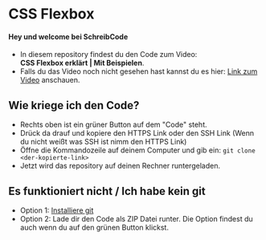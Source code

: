 # CSS Flexbox

#### Hey und welcome bei SchreibCode<br>
- In diesem repository findest du den Code zum Video:<br> **CSS Flexbox erklärt | Mit Beispielen**.
- Falls du das Video noch nicht gesehen hast kannst du es hier:
  [Link zum Video](https://www.youtube.com) anschauen.

## Wie kriege ich den Code?

- Rechts oben ist ein grüner Button auf dem "Code" steht.
- Drück da drauf und kopiere den HTTPS Link oder den SSH Link (Wenn du nicht weißt was SSH ist nimm den HTTPS Link)
- Öffne die Kommandozeile auf deinem Computer und gib ein: ```git clone <der-kopierte-link>```
- Jetzt wird das repository auf deinen Rechner runtergeladen.

## Es funktioniert nicht / Ich habe kein git

- Option 1: [Installiere git](https://www.atlassian.com/de/git/tutorials/install-git)
- Option 2: Lade dir den Code als ZIP Datei runter. Die Option findest du auch wenn du auf den grünen Button klickst.



